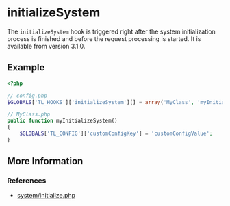 # initializeSystem


The `initializeSystem` hook is triggered right after the system initialization process is finished and before the request processing is started. It is available from version 3.1.0.


## Example 

```php
<?php

// config.php
$GLOBALS['TL_HOOKS']['initializeSystem'][] = array('MyClass', 'myInitializeSystem');

// MyClass.php
public function myInitializeSystem()
{
    $GLOBALS['TL_CONFIG']['customConfigKey'] = 'customConfigValue';
}
```


## More Information


### References

- [system/initialize.php](https://github.com/contao/core/blob/3.1.0/system/initialize.php#L230)
